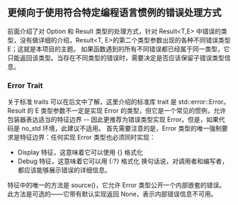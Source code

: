 
## 更倾向于使用符合特定编程语言惯例的错误处理方式
前面介绍了对 Option 和 Result 类型的处理方式，针对 Result<T,E> 中错误的类型，没有做详细的介绍，Result<T, E>的第二个类型参数出现的各种不同错误类型 E；这就是本项目的主题。
如果函数遇到的所有不同错误都已经属于同一类型，它只能返回该类型。当存在不同类型的错误时，需要决定是否应该保留子错误类型信息。
### Error Trait
关于标准 traits 可以在后文中了解，这里介绍的标准库 trait 是 std::error::Error。Result 的 E 类型参数不一定是实现 Error 的类型，但它是一个常见的惯例，允许包装器表达适当的特征边界 -- 因此更推荐为错误类型实现 Error。但是，如果代码是 no_std 环境，此建议不适用。
首先需要注意的是，Error 类型的唯一强制要求是特征边界：任何实现 Error 类型也必须同时实现：

- Display 特征，这意味着它可以使用 {} 格式化
- Debug 特征，这意味着它可以用 {:?} 格式化
换句话说，对调用者和编写者，都应该能够展示错误的详细信息。

特征中的唯一的方法是 source()，它允许 Error 类型公开一个内部嵌套的错误。此方法是可选的——它带有默认实现返回 None，表示内部错误信息不可用。